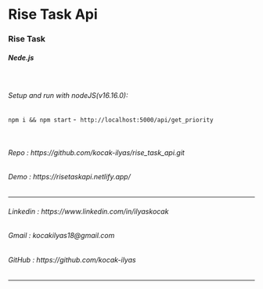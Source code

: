 # Rise Task Api

<h3> Rise Task </h3>
<h5>Nede.js</h5>
<br/>

###### Setup and run with nodeJS(v16.16.0):

`npm i && npm start` -  `http://localhost:5000/api/get_priority`

<br/>

<h6>Repo                : https://github.com/kocak-ilyas/rise_task_api.git</h6>
<h6>Demo                : https://risetaskapi.netlify.app/</h6>
<hr/>
<h6>Linkedin            : https://www.linkedin.com/in/ilyaskocak</h6>
<h6>Gmail               : kocakilyas18@gmail.com </h6>
<h6>GitHub              : https://github.com/kocak-ilyas</h6>
<hr/>
